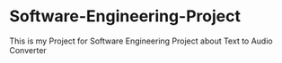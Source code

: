 # Software-Engineering-Project
This is my Project for Software Engineering Project about Text to Audio Converter 
